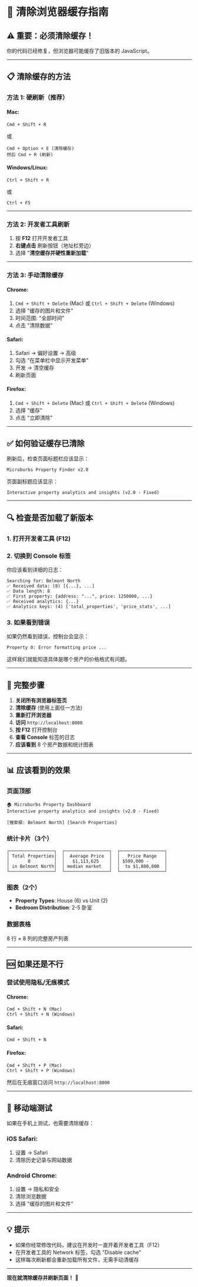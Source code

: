 # 🔄 清除浏览器缓存指南

## ⚠️ 重要：必须清除缓存！

你的代码已经修复，但浏览器可能缓存了旧版本的 JavaScript。

---

## 📋 清除缓存的方法

### 方法 1: 硬刷新（推荐）

#### Mac:
```
Cmd + Shift + R
```
或
```
Cmd + Option + E (清除缓存)
然后 Cmd + R (刷新)
```

#### Windows/Linux:
```
Ctrl + Shift + R
```
或
```
Ctrl + F5
```

---

### 方法 2: 开发者工具刷新

1. 按 **F12** 打开开发者工具
2. **右键点击** 刷新按钮（地址栏旁边）
3. 选择 "**清空缓存并硬性重新加载**"

---

### 方法 3: 手动清除缓存

#### Chrome:
1. `Cmd + Shift + Delete` (Mac) 或 `Ctrl + Shift + Delete` (Windows)
2. 选择 "缓存的图片和文件"
3. 时间范围: "全部时间"
4. 点击 "清除数据"

#### Safari:
1. Safari -> 偏好设置 -> 高级
2. 勾选 "在菜单栏中显示开发菜单"
3. 开发 -> 清空缓存
4. 刷新页面

#### Firefox:
1. `Cmd + Shift + Delete` (Mac) 或 `Ctrl + Shift + Delete` (Windows)
2. 选择 "缓存"
3. 点击 "立即清除"

---

## ✅ 如何验证缓存已清除

刷新后，检查页面标题栏应该显示：

```
Microburbs Property Finder v2.0
```

页面副标题应该显示：

```
Interactive property analytics and insights (v2.0 - Fixed)
```

---

## 🔍 检查是否加载了新版本

### 1. 打开开发者工具 (F12)

### 2. 切换到 Console 标签

你应该看到详细的日志：
```
Searching for: Belmont North
✅ Received data: (8) [{...}, ...]
✅ Data length: 8
✅ First property: {address: "...", price: 1250000, ...}
✅ Received analytics: {...}
✅ Analytics keys: (4) ['total_properties', 'price_stats', ...]
```

### 3. 如果看到错误

如果仍然看到错误，控制台会显示：
```
Property 0: Error formatting price ...
```

这样我们就能知道具体是哪个房产的价格格式有问题。

---

## 🎯 完整步骤

1. **关闭所有浏览器标签页**
2. **清除缓存** (使用上面任一方法)
3. **重新打开浏览器**
4. **访问** `http://localhost:8000`
5. **按 F12** 打开控制台
6. **查看 Console** 标签的日志
7. **应该看到** 8 个房产数据和统计图表

---

## 📊 应该看到的效果

### 页面顶部
```
🏠 Microburbs Property Dashboard
Interactive property analytics and insights (v2.0 - Fixed)

[搜索框: Belmont North] [Search Properties]
```

### 统计卡片（3个）
```
┌─────────────────┐  ┌─────────────────┐  ┌─────────────────┐
│ Total Properties│  │  Average Price  │  │   Price Range   │
│       8         │  │   $1,113,625    │  │ $599,000 -      │
│ in Belmont North│  │ median market   │  │  to $1,800,000  │
└─────────────────┘  └─────────────────┘  └─────────────────┘
```

### 图表（2个）
- **Property Types**: House (6) vs Unit (2)
- **Bedroom Distribution**: 2-5 卧室

### 数据表格
8 行 × 8 列的完整房产列表

---

## 🆘 如果还是不行

### 尝试使用隐私/无痕模式

#### Chrome:
```
Cmd + Shift + N (Mac)
Ctrl + Shift + N (Windows)
```

#### Safari:
```
Cmd + Shift + N
```

#### Firefox:
```
Cmd + Shift + P (Mac)
Ctrl + Shift + P (Windows)
```

然后在无痕窗口访问 `http://localhost:8000`

---

## 📱 移动端测试

如果在手机上测试，也需要清除缓存：

### iOS Safari:
1. 设置 -> Safari
2. 清除历史记录与网站数据

### Android Chrome:
1. 设置 -> 隐私和安全
2. 清除浏览数据
3. 选择 "缓存的图片和文件"

---

## 💡 提示

- 如果你经常修改代码，建议在开发时一直开着开发者工具（F12）
- 在开发者工具的 Network 标签，勾选 "Disable cache"
- 这样每次刷新都会重新加载所有文件，无需手动清缓存

---

**现在就清除缓存并刷新页面！** 🚀

